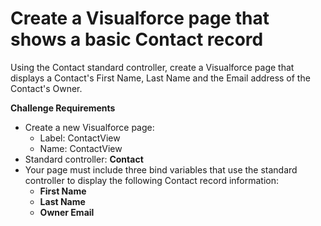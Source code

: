 # Create a Visualforce page that shows a basic Contact record
Using the Contact standard controller, create a Visualforce page that displays a Contact's First Name, Last Name and the Email address of the Contact's Owner.

**Challenge Requirements**
- Create a new Visualforce page:
  - Label: ContactView
  - Name: ContactView
- Standard controller: **Contact**
- Your page must include three bind variables that use the standard controller to display the following Contact record information:
  - **First Name**
  - **Last Name**
  - **Owner Email**

